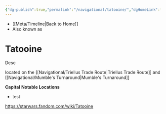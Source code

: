 ```yaml
---
{"dg-publish":true,"permalink":"/navigational/tatooine/","dgHomeLink":false}
---
```


- [[Meta/Timeline\|Back to Home]]
- Also known as 

# Tatooine
Desc

located on the [[Navigational/Triellus Trade Route\|Triellus Trade Route]] and [[Navigational/Mumble's Turnaround\|Mumble's Turnaround]]

**Capital**
**Notable Locations**
- test

https://starwars.fandom.com/wiki/Tatooine
